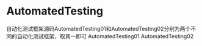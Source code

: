 # AutomatedTesting
自动化测试框架源码AutomatedTesting01和AutomatedTesting02分别为两个不同的自动化测试框架，取其一即可
AutomatedTesting01
AutomatedTesting02
